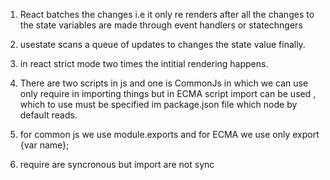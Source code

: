 1. React batches the changes i.e it only re renders after all the changes to the state variables are made through event handlers or statechngers

2. usestate scans a queue of updates to changes the state value finally.

3. in react strict mode two times the intitial rendering happens.

<!-- *******IMPORTANT THING -->

4. There are two scripts in js and one is CommonJs in which we can use only require in importing things but in ECMA script import can be used , which to use must be specified im package.json file which node by default reads.

5. for common js we use module.exports and for ECMA we use only export {var name};

6. require are syncronous but import are not sync
